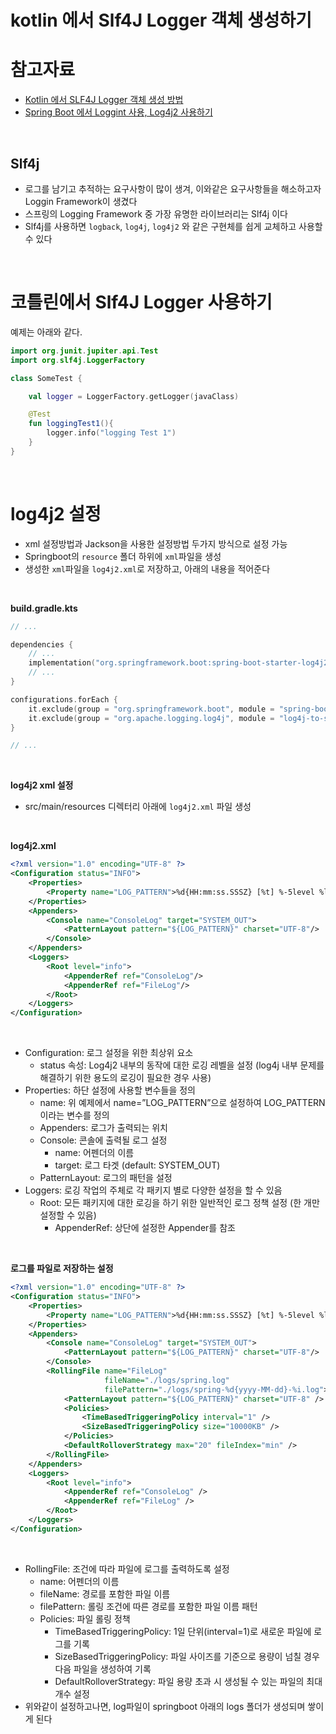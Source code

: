 # kotlin 에서 Slf4J Logger 객체 생성하기

# 참고자료

- [Kotlin 에서 SLF4J Logger 객체 생성 방법](https://lelecoder.com/156)
- [Spring Boot 에서 Loggint 사용, Log4j2 사용하기](https://www.wool-dev.com/backend-engineering/spring/spring-kotlin-logging-simple)

<br>

## Slf4j

- 로그를 남기고 추적하는 요구사항이 많이 생겨, 이와같은 요구사항들을 해소하고자 Loggin Framework이 생겼다
- 스프링의 Logging Framework 중 가장 유명한 라이브러리는 Slf4j 이다
- Slf4j를 사용하면 `logback`, `log4j`, `log4j2` 와 같은 구현체를 쉽게 교체하고 사용할 수 있다

<br>



# 코틀린에서 Slf4J Logger 사용하기

예제는 아래와 같다.

```kotlin
import org.junit.jupiter.api.Test
import org.slf4j.LoggerFactory

class SomeTest {

    val logger = LoggerFactory.getLogger(javaClass)

    @Test
    fun loggingTest1(){
        logger.info("logging Test 1")
    }
}
```

<br>



# log4j2 설정

- xml 설정방법과 Jackson을 사용한 설정방법 두가지 방식으로 설정 가능
- Springboot의 `resource` 폴더 하위에 `xml`파일을 생성
- 생성한 `xml`파일을 `log4j2.xml`로 저장하고, 아래의 내용을 적어준다

<br>

**build.gradle.kts**

```kotlin
// ...

dependencies {
    // ...
    implementation("org.springframework.boot:spring-boot-starter-log4j2")
    // ... 
}

configurations.forEach {
    it.exclude(group = "org.springframework.boot", module = "spring-boot-starter-logging")
    it.exclude(group = "org.apache.logging.log4j", module = "log4j-to-slf4j")
}

// ...

```

<br>



**log4j2 xml 설정**

- src/main/resources 디렉터리 아래에 `log4j2.xml` 파일 생성

<br>

**log4j2.xml** 

```xml
<?xml version="1.0" encoding="UTF-8" ?>
<Configuration status="INFO">
    <Properties>
        <Property name="LOG_PATTERN">%d{HH:mm:ss.SSSZ} [%t] %-5level %logger{36} - %msg%n</Property>
    </Properties>
    <Appenders>
        <Console name="ConsoleLog" target="SYSTEM_OUT">
            <PatternLayout pattern="${LOG_PATTERN}" charset="UTF-8"/>
        </Console>
    </Appenders>
    <Loggers>
        <Root level="info">
            <AppenderRef ref="ConsoleLog"/>
            <AppenderRef ref="FileLog"/>
        </Root>
    </Loggers>
</Configuration>
```

<br>

- Configuration: 로그 설정을 위한 최상위 요소
  - status 속성: Log4j2 내부의 동작에 대한 로깅 레벨을 설정 (log4j 내부 문제를 해결하기 위한 용도의 로깅이 필요한 경우 사용)
- Properties: 하단 설정에 사용할 변수들을 정의
  - name: 위 예제에서 name=”LOG_PATTERN”으로 설정하여 LOG_PATTERN이라는 변수를 정의
  - Appenders: 로그가 출력되는 위치
  - Console: 콘솔에 출력될 로그 설정
    - name: 어펜더의 이름
    - target: 로그 타겟 (default: SYSTEM_OUT)
  - PatternLayout: 로그의 패턴을 설정
- Loggers: 로깅 작업의 주체로 각 패키지 별로 다양한 설정을 할 수 있음
  - Root: 모든 패키지에 대한 로깅을 하기 위한 일반적인 로그 정책 설정 (한 개만 설정할 수 있음)
    - AppenderRef: 상단에 설정한 Appender를 참조

<br>



**로그를 파일로 저장하는 설정**

```xml
<?xml version="1.0" encoding="UTF-8" ?>
<Configuration status="INFO">
    <Properties>
        <Property name="LOG_PATTERN">%d{HH:mm:ss.SSSZ} [%t] %-5level %logger{36} - %msg%n</Property>
    </Properties>
    <Appenders>
        <Console name="ConsoleLog" target="SYSTEM_OUT">
            <PatternLayout pattern="${LOG_PATTERN}" charset="UTF-8"/>
        </Console>
        <RollingFile name="FileLog"
                     fileName="./logs/spring.log"
                     filePattern="./logs/spring-%d{yyyy-MM-dd}-%i.log">
            <PatternLayout pattern="${LOG_PATTERN}" charset="UTF-8" />
            <Policies>
                <TimeBasedTriggeringPolicy interval="1" />
                <SizeBasedTriggeringPolicy size="10000KB" />
            </Policies>
            <DefaultRolloverStrategy max="20" fileIndex="min" />
        </RollingFile>
    </Appenders>
    <Loggers>
        <Root level="info">
            <AppenderRef ref="ConsoleLog" />
            <AppenderRef ref="FileLog" />
        </Root>
    </Loggers>
</Configuration>
```

<br>

- RollingFile: 조건에 따라 파일에 로그를 출력하도록 설정
  - name: 어펜더의 이름
  - fileName: 경로를 포함한 파일 이름
  - filePattern: 롤링 조건에 따른 경로를 포함한 파일 이름 패턴
  - Policies: 파일 롤링 정책
    - TimeBasedTriggeringPolicy: 1일 단위(interval=1)로 새로운 파일에 로그를 기록
    - SizeBasedTriggeringPolicy: 파일 사이즈를 기준으로 용량이 넘칠 경우 다음 파일을 생성하여 기록
    - DefaultRolloverStrategy: 파일 용량 초과 시 생성될 수 있는 파일의 최대 개수 설정
- 위와같이 설정하고나면, log파일이 springboot 아래의 logs 폴더가 생성되며 쌓이게 된다

